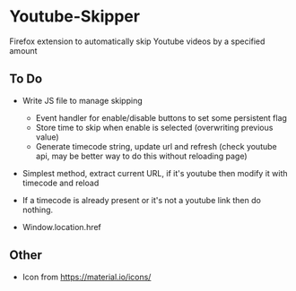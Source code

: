 # Youtube-Skipper
Firefox extension to automatically skip Youtube videos by a specified amount

## To Do

- Write JS file to manage skipping
  - Event handler for enable/disable buttons to set some persistent flag 
  - Store time to skip when enable is selected (overwriting previous value)
  - Generate timecode string, update url and refresh (check youtube api, may be better way to do this without reloading page)
  
- Simplest method, extract current URL, if it's youtube then modify it with timecode and reload
- If a timecode is already present or it's not a youtube link then do nothing.
- Window.location.href

## Other

- Icon from https://material.io/icons/
